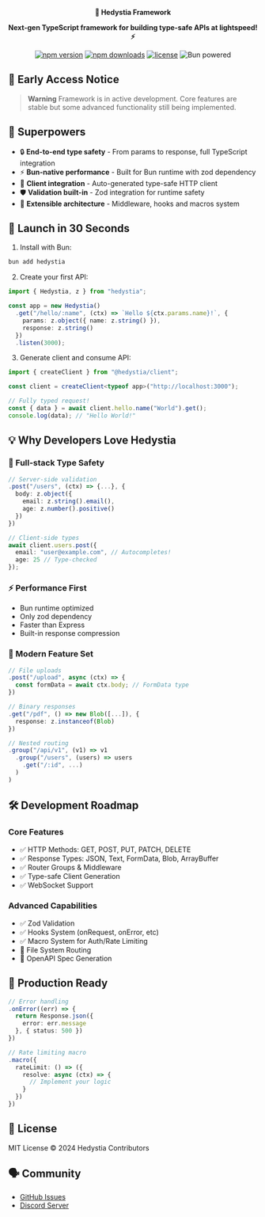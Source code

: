 <div align="center">
  <p>
    <strong>🚀 Hedystia Framework</strong>
  </p>

  <p>
    <strong>Next-gen TypeScript framework for building type-safe APIs at lightspeed! ⚡</strong>
  </p>

  <p>
    <a href="https://www.npmjs.com/package/hedystia"><img src="https://img.shields.io/npm/v/hedystia.svg?style=flat-square" alt="npm version"></a>
    <a href="https://www.npmjs.com/package/hedystia"><img src="https://img.shields.io/npm/dm/hedystia.svg?style=flat-square" alt="npm downloads"></a>
    <a href="LICENSE"><img src="https://img.shields.io/github/license/Hedystia/Framework.svg?style=flat-square" alt="license"></a>
    <img src="https://img.shields.io/badge/Bun-powered-FFD43B?style=flat-square&logo=bun" alt="Bun powered">
  </p>
</div>

## 🚨 Early Access Notice
> **Warning**
> Framework is in active development. Core features are stable but some advanced functionality still being implemented.

## 🌟 Superpowers

- 🔒 **End-to-end type safety** - From params to response, full TypeScript integration
- ⚡ **Bun-native performance** - Built for Bun runtime with zod dependency
- 🧩 **Client integration** - Auto-generated type-safe HTTP client
- 🛡️ **Validation built-in** - Zod integration for runtime safety
- 🔌 **Extensible architecture** - Middleware, hooks and macros system

## 🚀 Launch in 30 Seconds

1. Install with Bun:
```bash
bun add hedystia
```

2. Create your first API:
```typescript
import { Hedystia, z } from "hedystia";

const app = new Hedystia()
  .get("/hello/:name", (ctx) => `Hello ${ctx.params.name}!`, {
    params: z.object({ name: z.string() }),
    response: z.string()
  })
  .listen(3000);
```

3. Generate client and consume API:
```typescript
import { createClient } from "@hedystia/client";

const client = createClient<typeof app>("http://localhost:3000");

// Fully typed request!
const { data } = await client.hello.name("World").get();
console.log(data); // "Hello World!"
```

## 💡 Why Developers Love Hedystia

### 🔄 Full-stack Type Safety
```typescript
// Server-side validation
.post("/users", (ctx) => {...}, {
  body: z.object({
    email: z.string().email(),
    age: z.number().positive()
  })
})

// Client-side types
await client.users.post({
  email: "user@example.com", // Autocompletes!
  age: 25 // Type-checked
});
```

### ⚡ Performance First
- Bun runtime optimized
- Only zod dependency
- Faster than Express
- Built-in response compression

### 🧩 Modern Feature Set
```typescript
// File uploads
.post("/upload", async (ctx) => {
  const formData = await ctx.body; // FormData type
})

// Binary responses
.get("/pdf", () => new Blob([...]), {
  response: z.instanceof(Blob)
})

// Nested routing
.group("/api/v1", (v1) => v1
  .group("/users", (users) => users
    .get("/:id", ...)
  )
)
```

## 🛠️ Development Roadmap

### Core Features
- ✅ HTTP Methods: GET, POST, PUT, PATCH, DELETE
- ✅ Response Types: JSON, Text, FormData, Blob, ArrayBuffer
- ✅ Router Groups & Middleware
- ✅ Type-safe Client Generation
- ✅ WebSocket Support

### Advanced Capabilities
- ✅ Zod Validation
- ✅ Hooks System (onRequest, onError, etc)
- ✅ Macro System for Auth/Rate Limiting
- 🚧 File System Routing
- 🚧 OpenAPI Spec Generation

## 💼 Production Ready
```typescript
// Error handling
.onError((err) => {
  return Response.json({ 
    error: err.message 
  }, { status: 500 })
})

// Rate limiting macro
.macro({
  rateLimit: () => ({
    resolve: async (ctx) => {
      // Implement your logic
    }
  })
})
```

## 📜 License
MIT License © 2024 Hedystia Contributors

## 🗣️ Community
- [GitHub Issues](https://github.com/Hedystia/Framework/issues)
- [Discord Server](https://hedystia.com/support)
